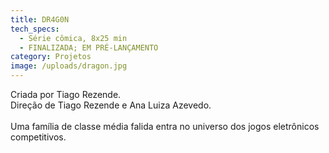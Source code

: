 ```yaml
---
title: DR4G0N
tech_specs:
  - Série cômica, 8x25 min
  - FINALIZADA; EM PRÉ-LANÇAMENTO
category: Projetos
image: /uploads/dragon.jpg
---
```

Criada por Tiago Rezende.\
D﻿ireção de Tiago Rezende e Ana Luiza Azevedo.\
\
Uma família de classe média falida entra no universo dos jogos eletrônicos competitivos.